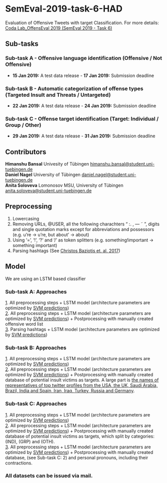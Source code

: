 # SemEval-2019-task-6-HAD
Evaluation of Offensive Tweets with target Classification. For more details: [Coda Lab_OffensEval 2019 (SemEval 2019 - Task 6)](https://competitions.codalab.org/competitions/20011)

## Sub-tasks

### Sub-task A - Offensive language identification (Offensive / Not Offensive) <br/>
 - **15 Jan 2019:** A test data release - **17 Jan 2019:** Submission deadline <br/>
### Sub-task B - Automatic categorization of offense types (Targeted Insult and Threats / Untargeted) <br/> 
- **22 Jan 2019:** A test data release - **24 Jan 2019:** Submission deadline <br/>
### Sub-task C - Offense target identification (Target: Individual / Group / Other)<br/>
 - **29 Jan 2019:** A test data release - **31 Jan 2019:** Submission deadline  <br/>

## Contributors 
**Himanshu Bansal** Univesity of Tübingen himanshu.bansal@student.uni-tuebingen.de <br/>
**Daniel Nagel** University of Tübingen daniel.nagel@student.uni-tuebingen.de <br/>
**Anita Soloveva**  Lomonosov MSU, University of Tübingen anita.soloveva@student.uni-tuebingen.de <br/>

## Preprocessing
1. Lowercasing <br/>
2. Removing URLs, @USER, all the following charachters  “ :. , — ˜ ”, digits and single quotation marks except for abbreviations and possessors (e.g. u’re → u’re, but about’ → about) <br/>
3. Using ‘=’, ‘!’, ‘?’ and ‘/’ as token splitters  (e.g. something!important → something important) <br/>
4. Parsing hashtags (See [Christos Baziotis et. al. 2017](https://github.com/cbaziotis/ekphrasis))<br/>

## Model
We are using an LSTM based classifier
### Sub-task A: Approaches
[1](https://github.com/cicl2018/semeval-2019-task-6-HAD/blob/daniel/Task%20A/Task_A_only_Preprocessing.py). All preprocessing steps + LSTM model (architecture parameters are optimized by [SVM predictions](https://github.com/cicl2018/semeval-2019-task-6-HAD/blob/master/Baseline/svm-predictions-test.tsv))  <br/>
[2](https://github.com/cicl2018/semeval-2019-task-6-HAD/blob/daniel/Task%20A/Task_A_Badword_list.py). All preprocessing steps + LSTM model (architecture parameters are optimized by [SVM predictions](https://github.com/cicl2018/semeval-2019-task-6-HAD/blob/master/Baseline/svm-predictions-test.tsv))  + Postprocessing with manually created offensive word list <br/>
[3](https://github.com/cicl2018/semeval-2019-task-6-HAD/blob/daniel/Task%20A/Task_A_hashtag_parsing.py). Parsing hashtags + LSTM model (architecture parameters are optimized by [SVM predictions](https://github.com/cicl2018/semeval-2019-task-6-HAD/blob/master/Baseline/svm-predictions-test.tsv))
### Sub-task B: Approaches
[1](https://github.com/cicl2018/semeval-2019-task-6-HAD/blob/daniel/Task%20B/Task_B_only_Preprocessing.py).  All preprocessing steps + LSTM model (architecture parameters are optimized by [SVM predictions](https://github.com/cicl2018/semeval-2019-task-6-HAD/blob/master/Baseline/svm-predictions-b-test.tsv)) <br/>
[2](https://github.com/cicl2018/semeval-2019-task-6-HAD/blob/daniel/Task%20B/Task_B_Badword_list.py). All preprocessing steps + LSTM model (architecture parameters are optimized by [SVM predictions](https://github.com/cicl2018/semeval-2019-task-6-HAD/blob/master/Baseline/svm-predictions-b-test.tsv))  + Postprocessing with manually created  database of potential insult victims as targets. A large part is [the names of representatives of top twitter profiles from the USA, the UK, Saudi Arabia, Brazil, India and Spain, Iran, Iraq, Turkey, Russia and Germany](https://www.socialbakers.com/statistics/twitter/profiles/).

### Sub-task C: Approaches
[1](https://github.com/cicl2018/semeval-2019-task-6-HAD/blob/daniel/Task%20C/Task_C_only_Preprocessing.py). All preprocessing steps + LSTM model (architecture parameters are optimized by [SVM predictions](https://github.com/cicl2018/semeval-2019-task-6-HAD/blob/master/Baseline/svm-predictions-c-test.tsv))  <br/>
[2](https://github.com/cicl2018/semeval-2019-task-6-HAD/blob/daniel/Task%20C/Task_C_Badword_list.py). All preprocessing steps + LSTM model (architecture parameters are optimized by [SVM predictions](https://github.com/cicl2018/semeval-2019-task-6-HAD/blob/master/Baseline/svm-predictions-c-test.tsv))  + Postprocessing with manually created  database of potential insult victims as targets, which split by categories: (IND), (GRP) and (OTH). <br/>
[3](https://github.com/cicl2018/semeval-2019-task-6-HAD/blob/daniel/Task%20C/Task_C_Badword_list.py). All preprocessing steps + LSTM model (architecture parameters are optimized by [SVM predictions](https://github.com/cicl2018/semeval-2019-task-6-HAD/blob/master/Baseline/svm-predictions-c-test.tsv))  + Postprocessing with manually created  database, (see Sub-task C: 2) and personal pronouns, including their contractions. 
###  All datasets can be issued via mail.


